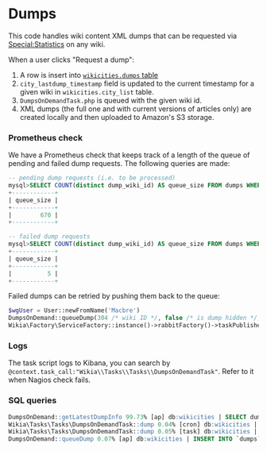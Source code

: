 Dumps
=====

This code handles wiki content XML dumps that can be requested via [Special:Statistics](http://muppet.wikia.com/wiki/Special:Statistics) on any wiki.

When a user clicks "Request a dump":
1. A row is insert into [`wikicities.dumps` table](https://github.com/Wikia/app/blob/6552cf1fbce8f37127f2743c2072b4d07f720244/maintenance/wikia/sql/wikicities-schema.sql#L289-L307)
1. `city_lastdump_timestamp` field is updated to the current timestamp for a given wiki in `wikicities.city_list` table.
1. `DumpsOnDemandTask.php` is queued with the given wiki id.
1. XML dumps (the full one and with current versions of articles only) are created locally and then uploaded to Amazon's S3 storage.

### Prometheus check

We have a Prometheus check that keeps track of a length of the queue of pending and failed dump requests. The following queries are made:

```sql
-- pending dump requests (i.e. to be processed)
mysql>SELECT COUNT(distinct dump_wiki_id) AS queue_size FROM dumps WHERE dump_completed IS NULL AND dump_hold = 'N'
+------------+
| queue_size |
+------------+
|        670 |
+------------+

-- failed dump requests
mysql>SELECT COUNT(distinct dump_wiki_id) AS queue_size FROM dumps WHERE dump_completed IS NULL AND dump_hold = 'Y'
+------------+
| queue_size |
+------------+
|          5 |
+------------+
```

Failed dumps can be retried by pushing them back to the queue:

```php
$wgUser = User::newFromName('Macbre')
DumpsOnDemand::queueDump(304 /* wiki ID */, false /* is dump hidden */, false /* is wiki closed */);
Wikia\Factory\ServiceFactory::instance()->rabbitFactory()->taskPublisher()->doUpdate()
```

### Logs

The task script logs to Kibana, you can search by `@context.task_call:"Wikia\\Tasks\\Tasks\\DumpsOnDemandTask"`. Refer to it when Nagios check fails.


### SQL queries


```sql
DumpsOnDemand::getLatestDumpInfo 99.73% [ap] db:wikicities | SELECT dump_completed,dump_compression FROM `dumps` WHERE (dump_completed IS NOT NULL) AND dump_wiki_id = X ORDER BY dump_completed DESC LIMIT N
Wikia\Tasks\Tasks\DumpsOnDemandTask::dump 0.04% [cron] db:wikicities | UPDATE `dumps` SET dump_compression = X,dump_hold = X,dump_errors = X WHERE dump_wiki_id = X AND (dump_completed IS NULL) AND dump_hold = X
Wikia\Tasks\Tasks\DumpsOnDemandTask::dump 0.05% [task] db:wikicities | SELECT dump_hold FROM `dumps` WHERE dump_wiki_id = X ORDER BY dump_requested DESC LIMIT N
DumpsOnDemand::queueDump 0.07% [ap] db:wikicities | INSERT INTO `dumps` (dump_wiki_id,dump_user_id,dump_requested,dump_closed) VALUES (XYZ)
```
